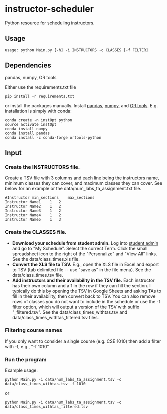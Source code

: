# instructor-scheduler
Python resource for scheduling instructors.

## Usage
```
usage: python Main.py [-h] -i INSTRUCTORS -c CLASSES [-f FILTER]
```

## Dependencies

pandas, numpy, OR tools

Either use the requirements.txt file
```
pip install -r requirements.txt
```
or install the packages manually. 
Install [pandas](https://pandas.pydata.org/docs/getting_started/install.html), 
[numpy](https://numpy.org/install/), and
[OR tools](https://developers.google.com/optimization/install).
E.g. installation is simply with conda: 
```
conda create -n instOpt python
source activate instOpt
conda install numpy
conda install pandas
conda install -c conda-forge ortools-python
```

## Input

### Create the INSTRUCTORS file.

Create a TSV file with 3 columns and each line being the instructors name, 
minimum classes they can cover, and maximum classes they can cover. See below for 
an example or the data/num_labs_ta_assignment.txt file.
```
#Instructor	min_sections	max_sections
Instructor Name1	1	2
Instructor Name2	1	2
Instructor Name3	1	2
Instructor Name4	1	2
Instructor Name5	1	3
```


### Create the CLASSES file.

- **Download your schedule from student admin.** Log into [student admin](https://student.studentadmin.uconn.edu/) and 
go to "My Schedule". Select the correct Term. Click the small spreadsheet icon to the right of the 
  "Personalize" and "View All" links. See the data/class_times.xls file.
- **Convert the XLS file to TSV.** E.g., open the XLS file in Excel and export to TSV (tab delimited 
  file -- use "save as" in the file menu). See the data/class_times.tsv file.
- **Add instructors and their availability in the TSV file.** Each instructor has their own column and a 1 in the row 
  if they can fill the section. I typically do this by opening the TSV in Google Sheets and asking TAs
  to fill in their availability, then convert back to TSV. You can also remove rows of classes you do not want to 
  include in the schedule or use the -f filter option, which will output a version of the TSV with suffix "_filtered.tsv". 
  See the data/class_times_withtas.tsv and data/class_times_withtas_filtered.tsv files.


### Filtering course names
If you only want to consider a single course (e.g. CSE 1010) then add a filter with -f, e.g., "-f 1010"

### Run the program
Example usage:
```
python Main.py -i data/num_labs_ta_assignment.tsv -c data/class_times_withtas.tsv -f 1010
```
or 
```
python Main.py -i data/num_labs_ta_assignment.tsv -c data/class_times_withtas_filtered.tsv
```